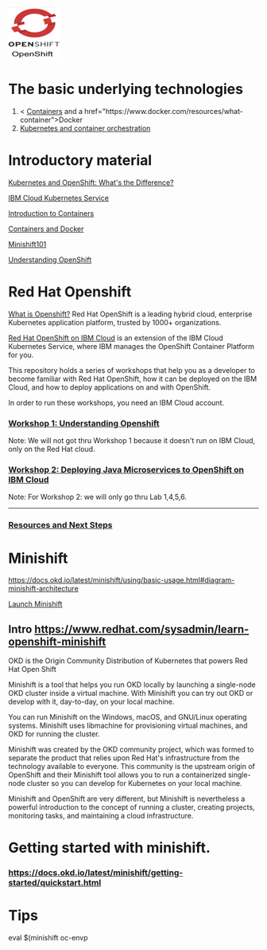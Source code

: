 <img src="src/OpenShift.png" height="105" width="105">

# The basic underlying technologies

<ol>
 <li>< <a href="https://cloud.google.com/containers/">Containers</a> and a href="https://www.docker.com/resources/what-container">Docker</a>
 <li><a href="https://www.ibm.com/cloud/container-service">Kubernetes and container orchestration</a>
 </ol>
 

# Introductory material

[Kubernetes and OpenShift: What's the Difference?](https://www.ibm.com/cloud/blog/new-builders/kubernetes-and-openshift)

[IBM Cloud Kubernetes Service](https://www.ibm.com/cloud/container-service)

[Introduction to Containers](https://www.ibm.com/cloud/learn/containers)

[](https://www.ibm.com/cloud/blog/new-builders/kubernetes-and-openshift)

[Containers and Docker](https://www.ibm.com/cloud/garage/content/course/containers-and-docker/2)

[Minishift101](https://github.com/IBMDeveloperUK/minishift101)

[Understanding OpenShift](https://github.com/nheidloff/openshift-on-ibm-cloud-workshops/blob/master/1-understanding-openshift/README.md#understanding-openshift)

# Red Hat Openshift

[What is Openshift?](https://www.openshift.com/learn/what-is-openshift)
Red Hat OpenShift is a leading hybrid cloud, enterprise Kubernetes application platform, trusted by 1000+ organizations. 

[Red Hat OpenShift on IBM Cloud](https://cloud.ibm.com/docs/openshift?topic=openshift-why_openshift) is an extension of the IBM Cloud Kubernetes Service, where IBM manages the OpenShift Container Platform for you.

This repository holds a series of workshops that help you as a developer to become familiar with Red Hat OpenShift, how it can be deployed on the IBM Cloud, and how to deploy applications on and with OpenShift.

In order to run these workshops, you need an IBM Cloud account.

### [Workshop 1: Understanding Openshift](https://github.com/IBM/openshift-on-ibm-cloud-workshops#workshop-1-understanding-openshift) 
Note: We will not got thru Workshop 1 because it doesn't run on IBM Cloud, only on the Red Hat cloud.


### [Workshop 2: Deploying Java Microservices to OpenShift on IBM Cloud](https://github.com/IBM/openshift-on-ibm-cloud-workshops#workshop-2-deploying-java-microservices-to-openshift-on-ibm-cloud)
Note: For Workshop 2: we will only go thru Lab 1,4,5,6. 

<hr>

### [Resources and Next Steps](https://github.com/nheidloff/openshift-on-ibm-cloud-workshops#resources-and-next-steps)

# Minishift


https://docs.okd.io/latest/minishift/using/basic-usage.html#diagram-minishift-architecture

[Launch Minishift](https://computingforgeeks.com/how-to-run-local-openshift-cluster-with-minishift/)

## Intro https://www.redhat.com/sysadmin/learn-openshift-minishift

OKD is the Origin Community Distribution of Kubernetes that powers Red Hat Open Shift

Minishift is a tool that helps you run OKD locally by launching a single-node OKD cluster inside a virtual machine. With Minishift you can try out OKD or develop with it, day-to-day, on your local machine.

You can run Minishift on the Windows, macOS, and GNU/Linux operating systems. Minishift uses libmachine for provisioning virtual machines, and OKD for running the cluster.

Minishift was created by the OKD community project, which was formed to separate the product that relies upon Red Hat's infrastructure from the technology available to everyone. This community is the upstream origin of OpenShift and their Minishift tool allows you to run a containerized single-node cluster so you can develop for Kubernetes on your local machine.

Minishift and OpenShift are very different, but Minishift is nevertheless a powerful introduction to the concept of running a cluster, creating projects, monitoring tasks, and maintaining a cloud infrastructure.
 
# Getting started with minishift.  
### https://docs.okd.io/latest/minishift/getting-started/quickstart.html

# Tips

eval $(minishift oc-envp
